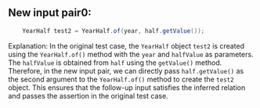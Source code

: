 ## New input pair0:
```java
    YearHalf test2 = YearHalf.of(year, half.getValue());
```

Explanation: In the original test case, the `YearHalf` object `test2` is created using the `YearHalf.of()` method with the `year` and `halfValue` as parameters. The `halfValue` is obtained from `half` using the `getValue()` method. Therefore, in the new input pair, we can directly pass `half.getValue()` as the second argument to the `YearHalf.of()` method to create the `test2` object. This ensures that the follow-up input satisfies the inferred relation and passes the assertion in the original test case.